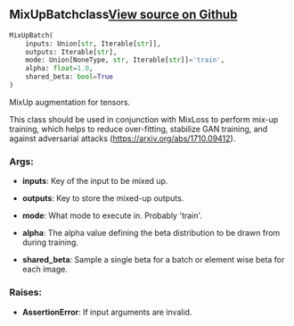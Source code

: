 ## MixUpBatch<span class="tag">class</span><a class="sourcelink" href=https://github.com/fastestimator/fastestimator/blob/r1.2/fastestimator/op/tensorop/augmentation/mixup_batch.py/#L29-L76>View source on Github</a>
```python
MixUpBatch(
	inputs: Union[str, Iterable[str]],
	outputs: Iterable[str],
	mode: Union[NoneType, str, Iterable[str]]='train',
	alpha: float=1.0,
	shared_beta: bool=True
)
```
MixUp augmentation for tensors.

This class should be used in conjunction with MixLoss to perform mix-up training, which helps to reduce
over-fitting, stabilize GAN training, and against adversarial attacks (https://arxiv.org/abs/1710.09412).


<h3>Args:</h3>


* **inputs**: Key of the input to be mixed up.

* **outputs**: Key to store the mixed-up outputs.

* **mode**: What mode to execute in. Probably 'train'.

* **alpha**: The alpha value defining the beta distribution to be drawn from during training.

* **shared_beta**: Sample a single beta for a batch or element wise beta for each image. 

<h3>Raises:</h3>


* **AssertionError**: If input arguments are invalid.

